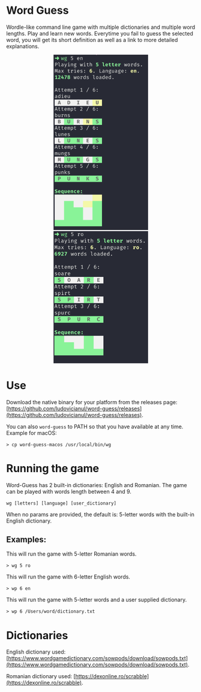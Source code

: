 # Word Guess
Wordle-like command line game with multiple dictionaries and multiple word lengths. Play and learn new words. 
Everytime you fail to guess the selected word, you will get its short definition as well as a link to more detailed explanations.

<p  align="center">
  <img src="./images/game1.png" width="50%"  />
  <img src="./images/game2.png" width="50%" /> 
</p>

# Use
Download the native binary for your platform from the releases page: [https://github.com/ludovicianul/word-guess/releases](https://github.com/ludovicianul/word-guess/releases).

You can also `word-guess` to PATH so that you have available at any time. Example for macOS:

```shell
> cp word-guess-macos /usr/local/bin/wg
```

# Running the game
Word-Guess has 2 built-in dictionaries: English and Romanian. The game can be played with words length between 4 and 9.

```shell
wg [letters] [language] [user_dictionary]
```

When no params are provided, the default is: 5-letter words with the built-in English dictionary.

## Examples:

This will run the game with 5-letter Romanian words.

```shell
> wg 5 ro
```

This will run the game with 6-letter English words.

```shell
> wp 6 en
```

This will run the game with 5-letter words and a user supplied dictionary.

```shell
> wp 6 /Users/word/dictionary.txt
```

# Dictionaries
English dictionary used: [https://www.wordgamedictionary.com/sowpods/download/sowpods.txt](https://www.wordgamedictionary.com/sowpods/download/sowpods.txt).

Romanian dictionary used: [https://dexonline.ro/scrabble](https://dexonline.ro/scrabble).